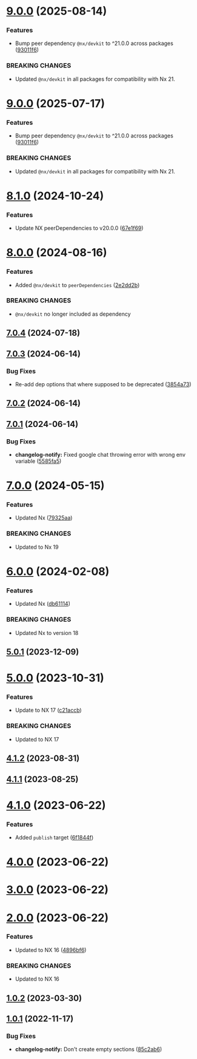  
# [9.0.0](https://github.com/tripss/nx-extend/compare/changelog-notify@8.1.0...changelog-notify@9.0.0) (2025-08-14)


### Features

* Bump peer dependency `@nx/devkit` to ^21.0.0 across packages ([93011f6](https://github.com/tripss/nx-extend/commit/93011f6f86adaa0796a2f514849d4805206dae89))


### BREAKING CHANGES

* Updated `@nx/devkit` in all packages for compatibility with Nx 21.



# [9.0.0](https://github.com/tripss/nx-extend/compare/changelog-notify@8.1.0...changelog-notify@9.0.0) (2025-07-17)


### Features

* Bump peer dependency `@nx/devkit` to ^21.0.0 across packages ([93011f6](https://github.com/tripss/nx-extend/commit/93011f6f86adaa0796a2f514849d4805206dae89))


### BREAKING CHANGES

* Updated `@nx/devkit` in all packages for compatibility with Nx 21.



# [8.1.0](https://github.com/tripss/nx-extend/compare/changelog-notify@8.0.0...changelog-notify@8.1.0) (2024-10-24)


### Features

* Update NX peerDependencies to v20.0.0 ([67e1f69](https://github.com/tripss/nx-extend/commit/67e1f69f0d5cdde653858224af6ddd89c91f7309))



# [8.0.0](https://github.com/TriPSs/nx-extend/compare/changelog-notify@7.0.4...changelog-notify@8.0.0) (2024-08-16)


### Features

* Added `@nx/devkit` to `peerDependencies` ([2e2dd2b](https://github.com/TriPSs/nx-extend/commit/2e2dd2b997699f9d949b84cd8e96674b43725e56))


### BREAKING CHANGES

* `@nx/devkit` no longer included as dependency



## [7.0.4](https://github.com/TriPSs/nx-extend/compare/changelog-notify@7.0.3...changelog-notify@7.0.4) (2024-07-18)



## [7.0.3](https://github.com/TriPSs/nx-extend/compare/changelog-notify@7.0.2...changelog-notify@7.0.3) (2024-06-14)


### Bug Fixes

* Re-add dep options that where supposed to be deprecated ([3854a73](https://github.com/TriPSs/nx-extend/commit/3854a73f3ba70453cf1cf7c8c82122eb17364bb8))



## [7.0.2](https://github.com/TriPSs/nx-extend/compare/changelog-notify@7.0.1...changelog-notify@7.0.2) (2024-06-14)



## [7.0.1](https://github.com/TriPSs/nx-extend/compare/changelog-notify@7.0.0...changelog-notify@7.0.1) (2024-06-14)


### Bug Fixes

* **changelog-notify:** Fixed google chat throwing error with wrong env variable ([5585fa5](https://github.com/TriPSs/nx-extend/commit/5585fa5e2316df7ac806e7c1229d6ced2932538b))



# [7.0.0](https://github.com/TriPSs/nx-extend/compare/changelog-notify@6.0.0...changelog-notify@7.0.0) (2024-05-15)


### Features

* Updated Nx ([79325aa](https://github.com/TriPSs/nx-extend/commit/79325aa06e0251f45dbf295f6c19fc417a301fc7))


### BREAKING CHANGES

* Updated to Nx 19



# [6.0.0](https://github.com/TriPSs/nx-extend/compare/changelog-notify@5.0.1...changelog-notify@6.0.0) (2024-02-08)


### Features

* Updated Nx ([db61114](https://github.com/TriPSs/nx-extend/commit/db61114abc4991ae0e66ade0660b2baee76263f0))


### BREAKING CHANGES

* Updated Nx to version 18



## [5.0.1](https://github.com/TriPSs/nx-extend/compare/changelog-notify@5.0.0...changelog-notify@5.0.1) (2023-12-09)



# [5.0.0](https://github.com/TriPSs/nx-extend/compare/changelog-notify@4.1.2...changelog-notify@5.0.0) (2023-10-31)


### Features

* Update to NX 17 ([c21accb](https://github.com/TriPSs/nx-extend/commit/c21accbed588d43cb5a53b4ce5d061722e7740f2))


### BREAKING CHANGES

* Updated to NX 17



## [4.1.2](https://github.com/TriPSs/nx-extend/compare/changelog-notify@4.1.1...changelog-notify@4.1.2) (2023-08-31)



## [4.1.1](https://github.com/TriPSs/nx-extend/compare/changelog-notify@4.1.0...changelog-notify@4.1.1) (2023-08-25)



# [4.1.0](https://github.com/TriPSs/nx-extend/compare/changelog-notify@4.0.0...changelog-notify@4.1.0) (2023-06-22)


### Features

* Added `publish` target ([6f1844f](https://github.com/TriPSs/nx-extend/commit/6f1844f792b704d63fca2663363ca0f65fe6451c))



# [4.0.0](https://github.com/TriPSs/nx-extend/compare/changelog-notify@3.0.0...changelog-notify@4.0.0) (2023-06-22)



# [3.0.0](https://github.com/TriPSs/nx-extend/compare/changelog-notify@2.0.0...changelog-notify@3.0.0) (2023-06-22)



# [2.0.0](https://github.com/TriPSs/nx-extend/compare/changelog-notify@1.0.2...changelog-notify@2.0.0) (2023-06-22)


### Features

* Updated to NX 16 ([4896bf6](https://github.com/TriPSs/nx-extend/commit/4896bf66940e1b69e0f2e3971a7864a1da20b2ef))


### BREAKING CHANGES

* Updated to NX 16



## [1.0.2](https://github.com/TriPSs/nx-extend/compare/changelog-notify@1.0.1...changelog-notify@1.0.2) (2023-03-30)



## [1.0.1](https://github.com/TriPSs/nx-extend/compare/changelog-notify@1.0.0...changelog-notify@1.0.1) (2022-11-17)


### Bug Fixes

* **changelog-notify:** Don't create empty sections ([85c2ab6](https://github.com/TriPSs/nx-extend/commit/85c2ab62509fe9982d9f85564d38effe512c3912))
